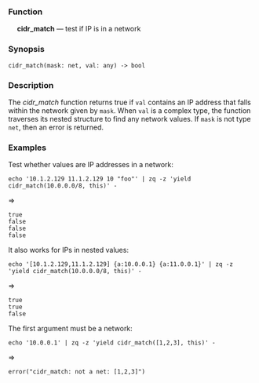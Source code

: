 ### Function

&emsp; **cidr_match** &mdash; test if IP is in a network

### Synopsis

```
cidr_match(mask: net, val: any) -> bool
```
### Description

The _cidr_match_ function returns true if `val` contains an IP address that
falls within the network given by `mask`.  When `val` is a complex type, the
function traverses its nested structure to find any network values.
If `mask` is not type `net`, then an error is returned.

### Examples

Test whether values are IP addresses in a network:
```mdtest-command
echo '10.1.2.129 11.1.2.129 10 "foo"' | zq -z 'yield cidr_match(10.0.0.0/8, this)' -
```
=>
```mdtest-output
true
false
false
false
```
It also works for IPs in nested values:

```mdtest-command
echo '[10.1.2.129,11.1.2.129] {a:10.0.0.1} {a:11.0.0.1}' | zq -z 'yield cidr_match(10.0.0.0/8, this)' -
```
=>
```mdtest-output
true
true
false
```

The first argument must be a network:
```mdtest-command
echo '10.0.0.1' | zq -z 'yield cidr_match([1,2,3], this)' -
```
=>
```mdtest-output
error("cidr_match: not a net: [1,2,3]")
```
